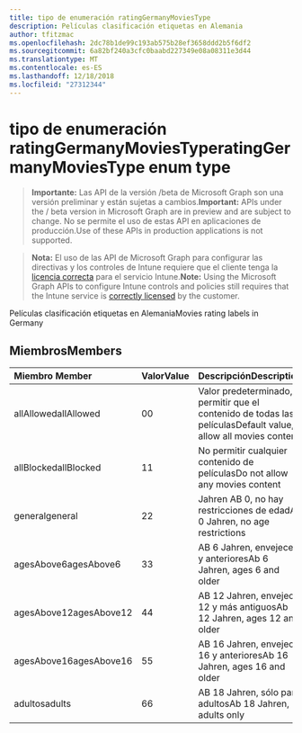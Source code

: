```yaml
---
title: tipo de enumeración ratingGermanyMoviesType
description: Películas clasificación etiquetas en Alemania
author: tfitzmac
ms.openlocfilehash: 2dc78b1de99c193ab575b28ef3658ddd2b5f6df2
ms.sourcegitcommit: 6a82bf240a3cfc0baabd227349e08a08311e3d44
ms.translationtype: MT
ms.contentlocale: es-ES
ms.lasthandoff: 12/18/2018
ms.locfileid: "27312344"
---
```

# <a name="ratinggermanymoviestype-enum-type"></a><span data-ttu-id="475b2-103">tipo de enumeración ratingGermanyMoviesType</span><span class="sxs-lookup"><span data-stu-id="475b2-103">ratingGermanyMoviesType enum type</span></span>

> <span data-ttu-id="475b2-104">**Importante:** Las API de la versión /beta de Microsoft Graph son una versión preliminar y están sujetas a cambios.</span><span class="sxs-lookup"><span data-stu-id="475b2-104">**Important:** APIs under the / beta version in Microsoft Graph are in preview and are subject to change.</span></span> <span data-ttu-id="475b2-105">No se permite el uso de estas API en aplicaciones de producción.</span><span class="sxs-lookup"><span data-stu-id="475b2-105">Use of these APIs in production applications is not supported.</span></span>

> <span data-ttu-id="475b2-106">**Nota:** El uso de las API de Microsoft Graph para configurar las directivas y los controles de Intune requiere que el cliente tenga la [licencia correcta](https://go.microsoft.com/fwlink/?linkid=839381) para el servicio Intune.</span><span class="sxs-lookup"><span data-stu-id="475b2-106">**Note:** Using the Microsoft Graph APIs to configure Intune controls and policies still requires that the Intune service is [correctly licensed](https://go.microsoft.com/fwlink/?linkid=839381) by the customer.</span></span>

<span data-ttu-id="475b2-107">Películas clasificación etiquetas en Alemania</span><span class="sxs-lookup"><span data-stu-id="475b2-107">Movies rating labels in Germany</span></span>
## <a name="members"></a><span data-ttu-id="475b2-108">Miembros</span><span class="sxs-lookup"><span data-stu-id="475b2-108">Members</span></span>
|<span data-ttu-id="475b2-109">Miembro	</span><span class="sxs-lookup"><span data-stu-id="475b2-109">Member</span></span>|<span data-ttu-id="475b2-110">Valor</span><span class="sxs-lookup"><span data-stu-id="475b2-110">Value</span></span>|<span data-ttu-id="475b2-111">Descripción</span><span class="sxs-lookup"><span data-stu-id="475b2-111">Description</span></span>|
|:---|:---|:---|
|<span data-ttu-id="475b2-112">allAllowed</span><span class="sxs-lookup"><span data-stu-id="475b2-112">allAllowed</span></span>|<span data-ttu-id="475b2-113">0</span><span class="sxs-lookup"><span data-stu-id="475b2-113">0</span></span>|<span data-ttu-id="475b2-114">Valor predeterminado, permitir que el contenido de todas las películas</span><span class="sxs-lookup"><span data-stu-id="475b2-114">Default value, allow all movies content</span></span>|
|<span data-ttu-id="475b2-115">allBlocked</span><span class="sxs-lookup"><span data-stu-id="475b2-115">allBlocked</span></span>|<span data-ttu-id="475b2-116">1</span><span class="sxs-lookup"><span data-stu-id="475b2-116">1</span></span>|<span data-ttu-id="475b2-117">No permitir cualquier contenido de películas</span><span class="sxs-lookup"><span data-stu-id="475b2-117">Do not allow any movies content</span></span>|
|<span data-ttu-id="475b2-118">general</span><span class="sxs-lookup"><span data-stu-id="475b2-118">general</span></span>|<span data-ttu-id="475b2-119">2</span><span class="sxs-lookup"><span data-stu-id="475b2-119">2</span></span>|<span data-ttu-id="475b2-120">Jahren AB 0, no hay restricciones de edad</span><span class="sxs-lookup"><span data-stu-id="475b2-120">Ab 0 Jahren, no age restrictions</span></span>|
|<span data-ttu-id="475b2-121">agesAbove6</span><span class="sxs-lookup"><span data-stu-id="475b2-121">agesAbove6</span></span>|<span data-ttu-id="475b2-122">3</span><span class="sxs-lookup"><span data-stu-id="475b2-122">3</span></span>|<span data-ttu-id="475b2-123">AB 6 Jahren, envejece 6 y anteriores</span><span class="sxs-lookup"><span data-stu-id="475b2-123">Ab 6 Jahren, ages 6 and older</span></span>|
|<span data-ttu-id="475b2-124">agesAbove12</span><span class="sxs-lookup"><span data-stu-id="475b2-124">agesAbove12</span></span>|<span data-ttu-id="475b2-125">4</span><span class="sxs-lookup"><span data-stu-id="475b2-125">4</span></span>|<span data-ttu-id="475b2-126">AB 12 Jahren, envejece 12 y más antiguos</span><span class="sxs-lookup"><span data-stu-id="475b2-126">Ab 12 Jahren, ages 12 and older</span></span>|
|<span data-ttu-id="475b2-127">agesAbove16</span><span class="sxs-lookup"><span data-stu-id="475b2-127">agesAbove16</span></span>|<span data-ttu-id="475b2-128">5</span><span class="sxs-lookup"><span data-stu-id="475b2-128">5</span></span>|<span data-ttu-id="475b2-129">AB 16 Jahren, envejece 16 y anteriores</span><span class="sxs-lookup"><span data-stu-id="475b2-129">Ab 16 Jahren, ages 16 and older</span></span>|
|<span data-ttu-id="475b2-130">adultos</span><span class="sxs-lookup"><span data-stu-id="475b2-130">adults</span></span>|<span data-ttu-id="475b2-131">6</span><span class="sxs-lookup"><span data-stu-id="475b2-131">6</span></span>|<span data-ttu-id="475b2-132">AB 18 Jahren, sólo para adultos</span><span class="sxs-lookup"><span data-stu-id="475b2-132">Ab 18 Jahren, adults only</span></span>|





